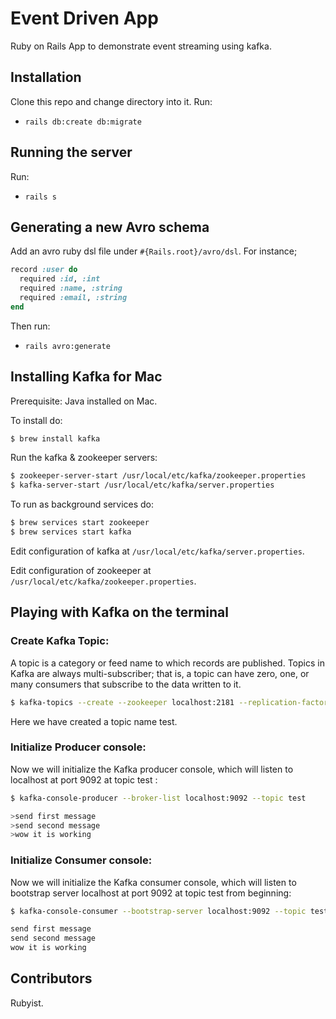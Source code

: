 # Event Driven App
Ruby on Rails App to demonstrate event streaming using kafka.

## Installation
Clone this repo and change directory into it. Run:
- `rails db:create db:migrate`

## Running the server
Run:
- `rails s`

## Generating a new Avro schema
Add an avro ruby dsl file under `#{Rails.root}/avro/dsl`. For instance;
```ruby
record :user do
  required :id, :int
  required :name, :string
  required :email, :string
end
```

Then run:
- `rails avro:generate`
## Installing Kafka for Mac
Prerequisite: Java installed on Mac.

To install do:

```bash
$ brew install kafka
```

Run the kafka & zookeeper servers:

```bash
$ zookeeper-server-start /usr/local/etc/kafka/zookeeper.properties
$ kafka-server-start /usr/local/etc/kafka/server.properties
```

To run as background services do:

```bash
$ brew services start zookeeper
$ brew services start kafka
```

Edit configuration of kafka at `/usr/local/etc/kafka/server.properties`.

Edit configuration of zookeeper at `/usr/local/etc/kafka/zookeeper.properties`.

## Playing with Kafka on the terminal
### Create Kafka Topic:
A topic is a category or feed name to which records are published. Topics in Kafka are always multi-subscriber; that is, a topic can have zero, one, or many consumers that subscribe to the data written to it.

```bash
$ kafka-topics --create --zookeeper localhost:2181 --replication-factor 1 --partitions 1 --topic test
```
Here we have created a topic name test.

### Initialize Producer console:
Now we will initialize the Kafka producer console, which will listen to localhost at port 9092 at topic test :

```bash
$ kafka-console-producer --broker-list localhost:9092 --topic test

>send first message
>send second message
>wow it is working
```
### Initialize Consumer console:
Now we will initialize the Kafka consumer console, which will listen to bootstrap server localhost at port 9092 at topic test from beginning:

```bash
$ kafka-console-consumer --bootstrap-server localhost:9092 --topic test --from-beginning

send first message
send second message
wow it is working
```

## Contributors
Rubyist.
